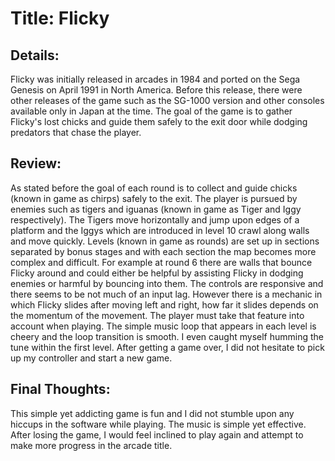 # Title: Flicky
## Details:
Flicky was initially released in arcades in 1984 and ported on the Sega Genesis on April 1991 in North America. Before this release, there were other releases of the game such as the SG-1000 version and other consoles available only in Japan at the time. The goal of the game is to gather Flicky's lost chicks and guide them safely to the exit door while dodging predators that chase the player.
## Review:
As stated before the goal of each round is to collect and guide chicks (known in game as chirps) safely to the exit. The player is pursued by enemies such as tigers and iguanas (known in game as Tiger and Iggy respectively). The Tigers move horizontally and jump upon edges of a platform and the Iggys which are introduced in level 10 crawl along walls and move quickly. Levels (known in game as rounds) are set up in sections separated by bonus stages and with each section the map becomes more complex and difficult. For example at round 6 there are walls that bounce Flicky around and could either be helpful by assisting Flicky in dodging enemies or harmful by bouncing into them. The controls are responsive and there seems to be not much of an input lag. However there is a mechanic in which Flicky slides after moving left and right, how far it slides depends on the momentum of the movement. The player must take that feature into account when playing. The simple music loop that appears in each level is cheery and the loop transition is smooth. I even caught myself humming the tune within the first level. After getting a game over, I did not hesitate to pick up my controller and start a new game. 
## Final Thoughts:
This simple yet addicting game is fun and I did not stumble upon any hiccups in the software while playing. The music is simple yet effective. After losing the game, I would feel inclined to play again and attempt to make more progress in the arcade title. 
